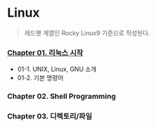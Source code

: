 # Linux

> 레드햇 계열인 Rocky Linux9 기준으로 작성된다.

### [Chapter 01. 리눅스 시작](chapter_01/index.md)
- 01-1. UNIX, Linux, GNU 소개
- 01-2. 기본 명령어
 
### Chapter 02. Shell Programming

### Chapter 03. 디렉토리/파일

